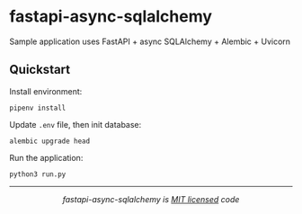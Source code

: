 # fastapi-async-sqlalchemy
Sample application uses FastAPI + async SQLAlchemy + Alembic + Uvicorn

## Quickstart
Install environment:
```shell
pipenv install
```

Update `.env` file, then init database:
```shell
alembic upgrade head
```

Run the application:
```shell
python3 run.py
```

---
<p align="center"><i>fastapi-async-sqlalchemy is <a href="https://github.com/quangpq/fastapi-async-sqlalchemy/blob/master/LICENSE">MIT licensed</a> code